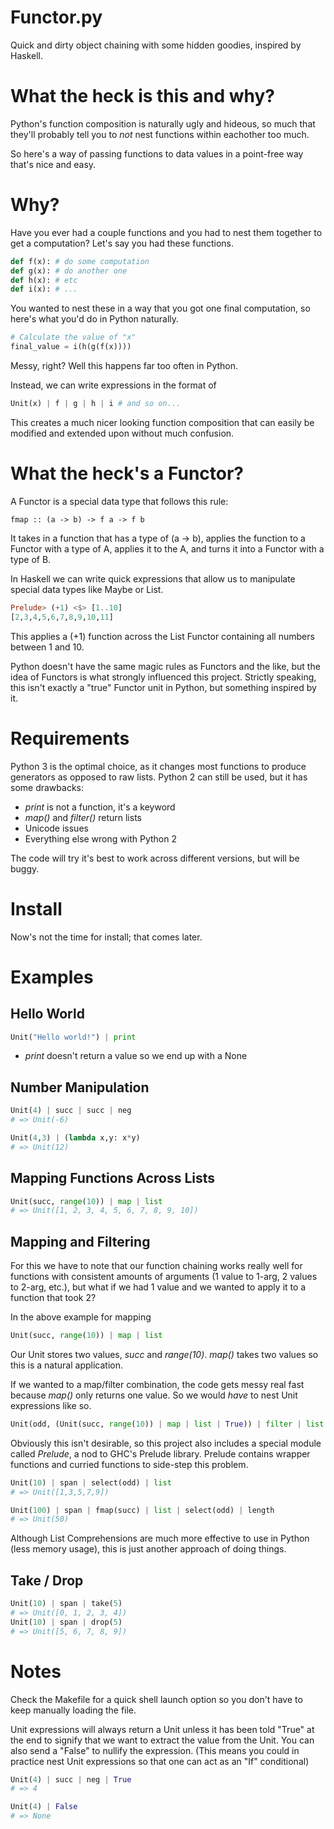 Functor.py
========

Quick and dirty object chaining with some 
hidden goodies, inspired by Haskell.

# What the heck is this and why?

Python's function composition is naturally ugly 
and hideous, so much that they'll probably tell you to 
*not* nest functions within eachother too much.

So here's a way of passing functions to data values 
in a point-free way that's nice and easy.

# Why?

Have you ever had a couple functions and you had to 
nest them together to get a computation? Let's say 
you had these functions.

``` python
def f(x): # do some computation
def g(x): # do another one
def h(x): # etc
def i(x): # ...
```
You wanted to nest these in a way that you got one 
final computation, so here's what you'd do in 
Python naturally.

``` python
# Calculate the value of "x"
final_value = i(h(g(f(x))))
```
Messy, right? Well this happens far too often in 
Python.

Instead, we can write expressions in the format of

``` python
Unit(x) | f | g | h | i # and so on...
```

This creates a much nicer looking function 
composition that can easily be modified and 
extended upon without much confusion.

# What the heck's a Functor?

A Functor is a special data type that follows this rule:
```
fmap :: (a -> b) -> f a -> f b
```

It takes in a function that has a type of (a -> b), 
applies the function to a Functor with a type of A, 
applies it to the A, and turns it into a Functor with a 
type of B.

In Haskell we can write quick expressions that allow 
us to manipulate special data types like Maybe or List.

``` haskell
Prelude> (+1) <$> [1..10]
[2,3,4,5,6,7,8,9,10,11]
```

This applies a (+1) function across the List Functor 
containing all numbers between 1 and 10.

Python doesn't have the same magic rules as Functors and 
the like, but the idea of Functors is what strongly 
influenced this project. Strictly speaking, this isn't 
exactly a "true" Functor unit in Python, but something 
inspired by it.

# Requirements 

Python 3 is the optimal choice, as it changes 
most functions to produce generators as opposed to 
raw lists. Python 2 can still be used, but it 
has some drawbacks:

* _print_ is not a function, it's a keyword
* _map()_ and _filter()_ return lists
* Unicode issues
* Everything else wrong with Python 2

The code will try it's best to work across 
different versions, but will be buggy.

# Install

Now's not the time for install; that comes later.

# Examples

## Hello World

``` python
Unit("Hello world!") | print
```
* _print_ doesn't return a value so we end up with a None

## Number Manipulation

``` python
Unit(4) | succ | succ | neg
# => Unit(-6)

Unit(4,3) | (lambda x,y: x*y)
# => Unit(12)
```

## Mapping Functions Across Lists

``` python
Unit(succ, range(10)) | map | list
# => Unit([1, 2, 3, 4, 5, 6, 7, 8, 9, 10])
```

## Mapping and Filtering

For this we have to note that our function chaining 
works really well for functions with consistent 
amounts of arguments (1 value to 1-arg, 2 values to 2-arg, 
etc.), but what if we had 1 value and we wanted to 
apply it to a function that took 2?

In the above example for mapping
``` python
Unit(succ, range(10)) | map | list
```
Our Unit stores two values, _succ_ and _range(10)_. 
_map()_ takes two values so this is a natural application. 

If we wanted to a map/filter combination, the code 
gets messy real fast because _map()_ only returns 
one value. So we would *have* to nest Unit expressions 
like so.

``` python
Unit(odd, (Unit(succ, range(10)) | map | list | True)) | filter | list
```

Obviously this isn't desirable, so this project also 
includes a special module called *Prelude*, a nod to 
GHC's Prelude library. Prelude contains wrapper 
functions and curried functions to side-step this 
problem.

``` python
Unit(10) | span | select(odd) | list
# => Unit([1,3,5,7,9])

Unit(100) | span | fmap(succ) | list | select(odd) | length
# => Unit(50)
```

Although List Comprehensions are much more effective to 
use in Python (less memory usage), this is just another 
approach of doing things.

## Take / Drop

``` python
Unit(10) | span | take(5)
# => Unit([0, 1, 2, 3, 4])
Unit(10) | span | drop(5)
# => Unit([5, 6, 7, 8, 9])
```

# Notes

Check the Makefile for a quick shell launch option 
so you don't have to keep manually loading the file.

Unit expressions will always return a Unit unless 
it has been told "True" at the end to signify that 
we want to extract the value from the Unit. You can 
also send a "False" to nullify the expression. 
(This means you could in practice nest Unit expressions 
so that one can act as an "If" conditional)

``` python
Unit(4) | succ | neg | True
# => 4 

Unit(4) | False
# => None
```
